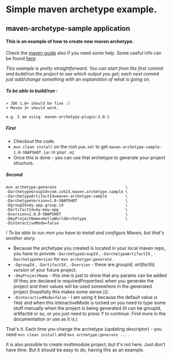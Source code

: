 # Simple maven archetype example.

## maven-archetype-sample application

#### This is an example of how to create new maven archetype.

Check the [maven guide](https://maven.apache.org/guides/mini/guide-creating-archetypes.html) also if you need some help. Some useful info can be found [here](https://maven.apache.org/archetype/archetype-models/archetype-descriptor/archetype-descriptor.html) .

*This example is pretty straightforward. You can start from the first commit and build/run the project to see which output you get; each next commit just add/change something with an explanation of what is going on.*

##### To be able to build/run :

```
> JDK 1.8+ should be fine :)
> Maven 3+ should work.

e.g. I am using  maven-archetype-plugin:3.0.1
```

##### First
* Checkout the code.
* `mvn clean install` on the root `pom.xml` to get `maven-archetype-sample-1.0-SNAPSHOT.jar` in your `.m2`
* Once this is done - you can use that archetype to generate your project structure.

##### Second
```
mvn archetype:generate                              \
-DarchetypeGroupId=com.ivk23.maven.archetype.sample \
-DarchetypeArtifactId=maven-archetype-sample        \ 
-DarchetypeVersion=1.0-SNAPSHOT                     \
-DgroupId=my.app.group.id                           \
-DartifactId=my-mew-app                             \
-Dversion=2.0.0-SNAPSHOT                            \
-DmyProjectName=HelloWorldArchetype                 \
-DinteractiveMode=false                          
```
*! To be able to run mvn you have to install and configure Maven, but that's another story.*

* Because the archetype you created is located in your local maven repo,
you have to provide `-DarchetypeGroupId` , `-DarchetypeArtifactId` , `-DarchetypeVersion` for `mvn archetype:generate` .
* `-DgroupId` , `-DartifactId` , `-Dversion` - these are *groupId, artifactId, version* of your future project.
* `-DmyProjectName` - this one is just to show that any params can be added (if they are declared in requiredProperties) when you generate the project and their values will be used somewhere in the generated project (hopefully this makes some sense ))).
* `-DinteractiveMode=false` - I am using it because the default value is `TRUE` and when this interactiveMode is turned on you need to type some stuff manually when the project is being generated (it can be groupId, artifactId or so, or you just need to press Y to continue. Find more in the documentation or use as it is.)

That's it. Each time you change the archetype (updating descriptor) - you need `mvn clean install` and `mvn archetype:generate ...` .

It is also possible to create multimodule project, but it's not here. Just don't have time. But it should be easy to do, having this as an example.
